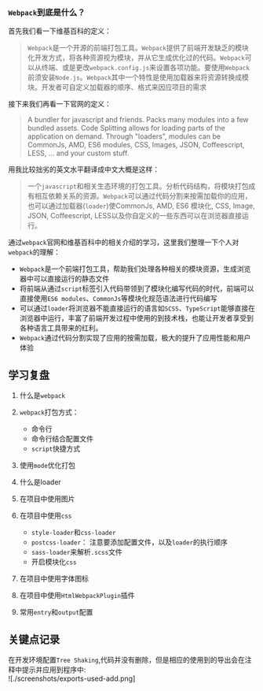 ### `Webpack`到底是什么？
首先我们看一下维基百科的定义：  
> `Webpack`是一个开源的前端打包工具。`Webpack`提供了前端开发缺乏的模块化开发方式，将各种资源视为模块，并从它生成优化过的代码。`Webpack`可以从终端、或是更改`webpack.config.js`来设置各项功能。要使用`Webpack`前须安装`Node.js`。`Webpack`其中一个特性是使用加载器来将资源转换成模块。开发者可自定义加载器的顺序、格式来因应项目的需求

接下来我们再看一下官网的定义：  
> A bundler for javascript and friends. Packs many modules into a few bundled assets. Code Splitting allows for loading parts of the application on demand. Through "loaders", modules can be CommonJs, AMD, ES6 modules, CSS, Images, JSON, Coffeescript, LESS, ... and your custom stuff.

用我比较拙劣的英文水平翻译成中文大概是这样： 
> 一个`javascript`和相关生态环境的打包工具。分析代码结构，将模块打包成有相互依赖关系的资源。`Webpack`可以通过代码分割来按需加载你的应用，也可以通过加载器(`loader`)使CommonJs, AMD, ES6 模块化, CSS, Image, JSON, Coffeescript, LESS以及你自定义的一些东西可以在浏览器直接运行。

通过`webpack`官网和维基百科中的相关介绍的学习，这里我们整理一下个人对`webpack`的理解：  
* `Webpack`是一个前端打包工具，帮助我们处理各种相关的模块资源，生成浏览器中可以直接运行的静态文件
* 将前端从通过`script`标签引入代码带领到了模块化编写代码的时代，前端可以直接使用`ES6 modules`、`CommonJs`等模块化规范语法进行代码编写
* 可以通过`loader`将浏览器不能直接运行的语言如`SCSS`、`TypeScript`能够直接在浏览器中运行，丰富了前端开发过程中使用的到技术栈，也能让开发者享受到各种语言工具带来的红利。
* `Webpack`通过代码分割实现了应用的按需加载，极大的提升了应用性能和用户体验


## 学习复盘
1. 什么是`webpack`
2. `webpack`打包方式：  
    * 命令行
    * 命令行结合配置文件
    * `script`快捷方式

3. 使用`mode`优化打包
4. 什么是loader
5. 在项目中使用图片
6. 在项目中使用`css`
    * `style-loader`和`css-loader`
    * `postcss-loader`： 注意要添加配置文件，以及`loader`的执行顺序
    * `sass-loader`来解析`.scss`文件
    * 开启模块化`css`
7. 在项目中使用字体图标
8. 在项目中使用`HtmlWebpackPlugin`插件
9. 常用`entry`和`output`配置



## 关键点记录
在开发环境配置`Tree Shaking`,代码并没有删除，但是相应的使用到的导出会在注释中提示并应用到程序中:  
![./screenshots/exports-used-add.png]